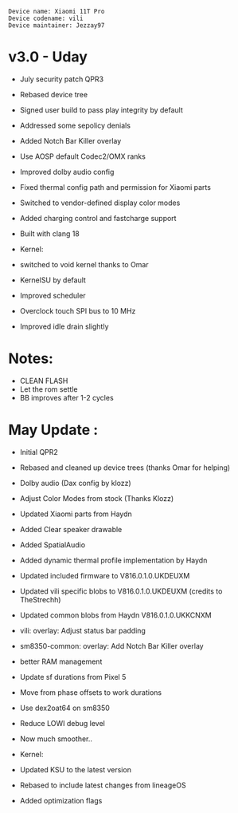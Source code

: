 ```
Device name: Xiaomi 11T Pro
Device codename: vili
Device maintainer: Jezzay97
```
# v3.0 - Uday
- July security patch QPR3
- Rebased device tree
- Signed user build to pass play integrity by default
- Addressed some sepolicy denials
- Added Notch Bar Killer overlay
- Use AOSP default Codec2/OMX ranks
- Improved dolby audio config
- Fixed thermal config path and permission for Xiaomi parts
- Switched to vendor-defined display color modes
- Added charging control and fastcharge support
- Built with clang 18

- Kernel:
- switched to void kernel thanks to Omar
- KernelSU by default
- Improved scheduler
- Overclock touch SPI bus to 10 MHz
- Improved idle drain slightly

# Notes:
- CLEAN FLASH
- Let the rom settle
- BB improves after 1-2 cycles

# May Update : 
- Initial QPR2
- Rebased and cleaned up device trees (thanks Omar for helping)
- Dolby audio (Dax config by klozz)
- Adjust Color Modes from stock (Thanks Klozz)
- Updated Xiaomi parts from Haydn
- Added Clear speaker drawable
- Added SpatialAudio
- Added dynamic thermal profile implementation by Haydn
- Updated included firmware to V816.0.1.0.UKDEUXM
- Updated vili specific blobs to V816.0.1.0.UKDEUXM (credits to TheStrechh)
- Updated common blobs from Haydn V816.0.1.0.UKKCNXM
- vili: overlay: Adjust status bar padding
- sm8350-common: overlay: Add Notch Bar Killer overlay
- better RAM management
- Update sf durations from Pixel 5
- Move from phase offsets to work durations
- Use dex2oat64 on sm8350
- Reduce LOWI debug level
- Now much smoother..

- Kernel:
- Updated KSU to the latest version
- Rebased to include latest changes from lineageOS
- Added optimization flags
